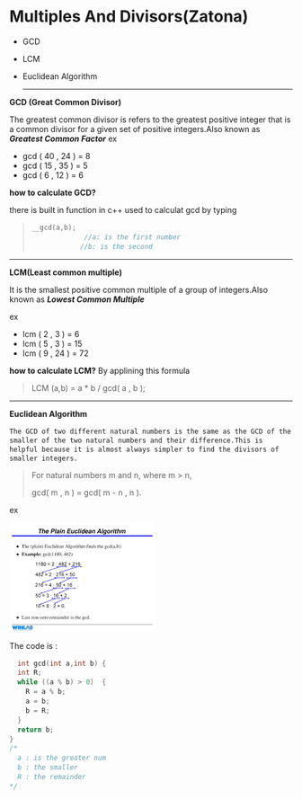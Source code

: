 # Multiples And Divisors(Zatona)

- GCD
- LCM
- Euclidean Algorithm
  
  ___

**GCD (Great Common Divisor)**

  The greatest common divisor is refers to the greatest positive integer that is a common divisor for a given set of positive integers.Also known as ***Greatest Common Factor***
  ex 
  - gcd ( 40 , 24 ) = 8 
  - gcd ( 15 , 35 ) = 5 
  - gcd ( 6 , 12 ) = 6

**how to calculate GCD?**

there is built in function in c++ used to calculat gcd by typing 
>```c++
> __gcd(a,b); 
>              //a: is the first number 
>             //b: is the second
>```

___
**LCM(Least common multiple)**

It is the smallest positive common multiple of a group of integers.Also known as ***Lowest Common Multiple***

ex 
  - lcm ( 2 , 3 ) = 6
  - lcm ( 5 , 3 ) = 15
  - lcm ( 9 , 24 ) = 72

**how to calculate LCM?**
By applining this formula

> LCM (a,b) = a * b / gcd( a , b ); 

___

**Euclidean Algorithm**

    The GCD of two different natural numbers is the same as the GCD of the smaller of the two natural numbers and their difference.This is helpful because it is almost always simpler to find the divisors of smaller integers.

> For natural numbers m and n, where m > n,
>
> gcd( m , n ) = gcd( m - n , n ).  

ex

![Example](gcd.png )

The code is :

```c++
  int gcd(int a,int b) {
  int R;
  while ((a % b) > 0)  {
    R = a % b;
    a = b;
    b = R;
  }
  return b;
}
/*
  a : is the greater num
  b : the smaller
  R : the remainder
*/
```